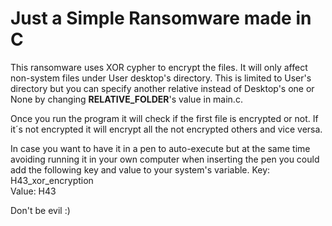 # Just a Simple Ransomware made in C


This ransomware uses XOR cypher to encrypt the files. It will only affect non-system files under User desktop's directory. This is limited to User's directory but you can specify another relative instead of Desktop's one or None by changing **RELATIVE_FOLDER**'s value in main.c.

Once you run the program it will check if the first file is encrypted or not. If it´s not encrypted it will encrypt all the not encrypted others and vice versa.

In case you want to have it in a pen to auto-execute but at the same time avoiding running it in your own computer when inserting the pen you could add the following key and value to your system's variable. 
Key: H43_xor_encryption          
Value: H43

Don't be evil :)
